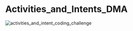 # Activities_and_Intents_DMA

![activities_and_intent_coding_challenge](https://user-images.githubusercontent.com/47621924/113900667-cb5f5d00-97ed-11eb-9c2b-1da6736f58d0.gif)

